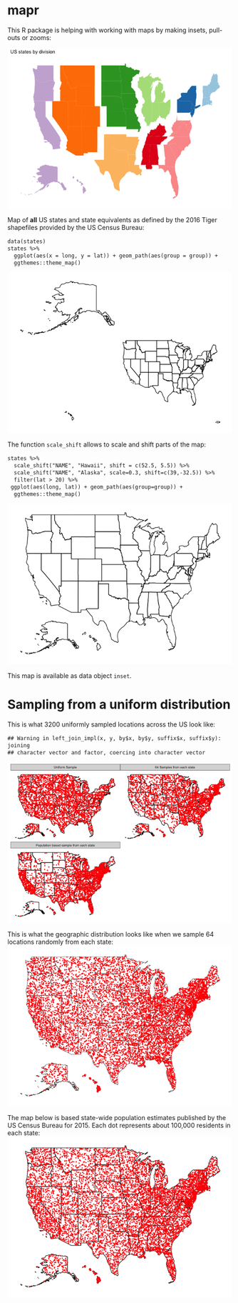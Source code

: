 mapr
====

This R package is helping with working with maps by making insets,
pull-outs or zooms:

![](README_files/figure-markdown_strict/unnamed-chunk-2-1.png)

Map of **all** US states and state equivalents as defined by the 2016
Tiger shapefiles provided by the US Census Bureau:

    data(states)
    states %>% 
      ggplot(aes(x = long, y = lat)) + geom_path(aes(group = group)) +
      ggthemes::theme_map()

![](README_files/figure-markdown_strict/unnamed-chunk-3-1.png)

The function `scale_shift` allows to scale and shift parts of the map:

    states %>%
      scale_shift("NAME", "Hawaii", shift = c(52.5, 5.5)) %>%
      scale_shift("NAME", "Alaska", scale=0.3, shift=c(39,-32.5)) %>%
      filter(lat > 20) %>%
     ggplot(aes(long, lat)) + geom_path(aes(group=group)) +
      ggthemes::theme_map() 

![](README_files/figure-markdown_strict/unnamed-chunk-5-1.png)

This map is available as data object `inset`.

Sampling from a uniform distribution
====================================

This is what 3200 uniformly sampled locations across the US look like:

    ## Warning in left_join_impl(x, y, by$x, by$y, suffix$x, suffix$y): joining
    ## character vector and factor, coercing into character vector

![](README_files/figure-markdown_strict/unnamed-chunk-6-1.png)

This is what the geographic distribution looks like when we sample 64
locations randomly from each state:
![](README_files/figure-markdown_strict/unnamed-chunk-7-1.png)

The map below is based state-wide population estimates published by the
US Census Bureau for 2015. Each dot represents about 100,000 residents
in each state:
![](README_files/figure-markdown_strict/unnamed-chunk-8-1.png)
